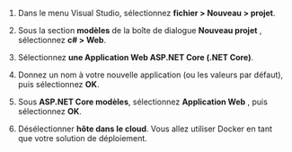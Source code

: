 1. Dans le menu Visual Studio, sélectionnez **fichier > Nouveau > projet**.

1. Sous la section **modèles** de la boîte de dialogue **Nouveau projet** , sélectionnez **c# > Web**.

1. Sélectionnez **une Application Web ASP.NET Core (.NET Core)**.

1. Donnez un nom à votre nouvelle application (ou les valeurs par défaut), puis sélectionnez **OK**.

1. Sous **ASP.NET Core modèles**, sélectionnez **Application Web** , puis sélectionnez **OK**.

1. Désélectionner **hôte dans le cloud**. Vous allez utiliser Docker en tant que votre solution de déploiement.
